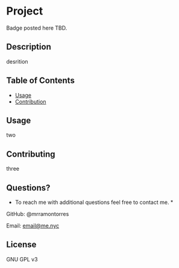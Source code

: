 # Project
  
Badge posted here TBD.
  
## Description 
desrition

## Table of Contents
* [Usage](#usage)
* [Contribution](#contribution)

## Usage 
two

## Contributing
three

## Questions?
* To reach me with additional questions feel free to contact me. *

GitHub: @mrramontorres

Email: email@me.nyc

## License
GNU GPL v3
